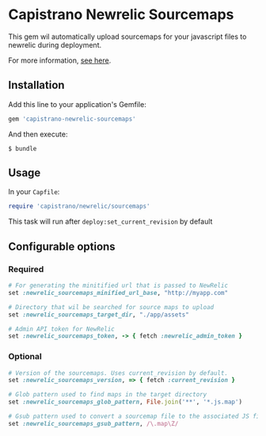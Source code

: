 # Capistrano Newrelic Sourcemaps

This gem wil automatically upload sourcemaps for your javascript files to newrelic during deployment.

For more information, [see here](https://blog.newrelic.com/product-news/source-maps-browser-setup/).

## Installation

Add this line to your application's Gemfile:

```ruby
gem 'capistrano-newrelic-sourcemaps'
```

And then execute:

    $ bundle

## Usage

In your `Capfile`:

```ruby
require 'capistrano/newrelic/sourcemaps'
```

This task will run after `deploy:set_current_revision` by default

## Configurable options


### Required

```ruby
# For generating the minitified url that is passed to NewRelic
set :newrelic_sourcemaps_minified_url_base, "http://myapp.com"

# Directory that wil be searched for source maps to upload
set :newrelic_sourcemaps_target_dir, "./app/assets"

# Admin API token for NewRelic
set :newrelic_sourcemaps_token, -> { fetch :newrelic_admin_token }
```

### Optional

```ruby
# Version of the sourcemaps. Uses current_revision by default.
set :newrelic_sourcemaps_version, => { fetch :current_revision }

# Glob pattern used to find maps in the target directory
set :newrelic_sourcemaps_glob_pattern, File.join('**', '*.js.map')

# Gsub pattern used to convert a sourcemap file to the associated JS file
set :newrelic_sourcemaps_gsub_pattern, /\.map\Z/
```
